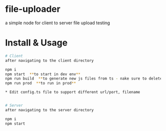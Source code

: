 # file-uploader
a simple node for client to server file upload testing


# Install & Usage
```bash
# Client
after navigating to the client directory

npm i
npm start  **to start in dev env**
npm run build  **to generate new js files from ts - nake sure to delete dist folder first**
npm run prod  **to run in prod** 

* Edit config.ts file to support different url/port, filename


# Server
after navigating to the server directory

npm i
npm start
```



